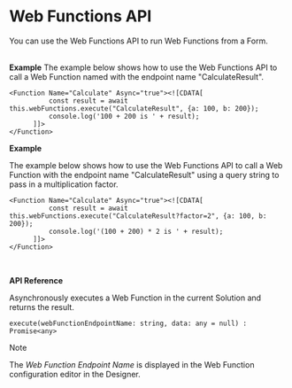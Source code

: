 
# Web Functions API

You can use the Web Functions API to run Web Functions from a Form.  
<br/>

**Example**
The example below shows how to use the Web Functions API to call a Web Function named with the endpoint name "CalculateResult".

```
<Function Name="Calculate" Async="true"><![CDATA[
          const result = await this.webFunctions.execute("CalculateResult", {a: 100, b: 200});
          console.log('100 + 200 is ' + result);
      ]]>
</Function>
```

**Example**

The example below shows how to use the Web Functions API to call a Web Function with the endpoint name "CalculateResult" using a query string to pass in a multiplication factor.

```
<Function Name="Calculate" Async="true"><![CDATA[
          const result = await this.webFunctions.execute("CalculateResult?factor=2", {a: 100, b: 200});
          console.log('(100 + 200) * 2 is ' + result);
      ]]>
</Function>
```

<br/>

**API Reference**

Asynchronously executes a Web Function in the current Solution and returns the result.

`execute(webFunctionEndpointName: string, data: any = null) : Promise<any>`

> [!NOTE]
>  
The _Web Function Endpoint Name_ is displayed in the Web Function configuration editor in the Designer.
